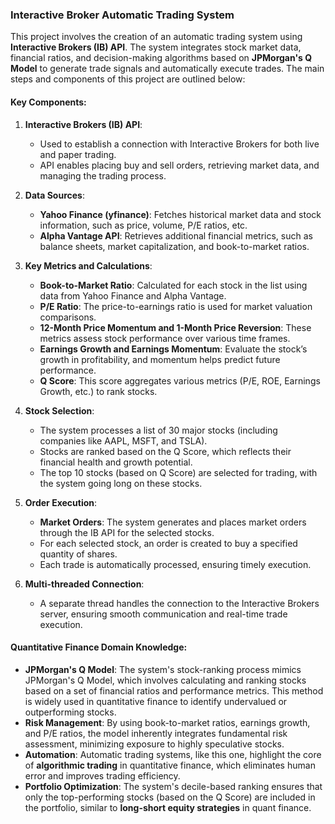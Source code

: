 ### Interactive Broker Automatic Trading System

This project involves the creation of an automatic trading system using **Interactive Brokers (IB) API**. The system integrates stock market data, financial ratios, and decision-making algorithms based on **JPMorgan's Q Model** to generate trade signals and automatically execute trades. The main steps and components of this project are outlined below:

#### Key Components:

1. **Interactive Brokers (IB) API**:
   - Used to establish a connection with Interactive Brokers for both live and paper trading.
   - API enables placing buy and sell orders, retrieving market data, and managing the trading process.

2. **Data Sources**:
   - **Yahoo Finance (yfinance)**: Fetches historical market data and stock information, such as price, volume, P/E ratios, etc.
   - **Alpha Vantage API**: Retrieves additional financial metrics, such as balance sheets, market capitalization, and book-to-market ratios.

3. **Key Metrics and Calculations**:
   - **Book-to-Market Ratio**: Calculated for each stock in the list using data from Yahoo Finance and Alpha Vantage.
   - **P/E Ratio**: The price-to-earnings ratio is used for market valuation comparisons.
   - **12-Month Price Momentum and 1-Month Price Reversion**: These metrics assess stock performance over various time frames.
   - **Earnings Growth and Earnings Momentum**: Evaluate the stock’s growth in profitability, and momentum helps predict future performance.
   - **Q Score**: This score aggregates various metrics (P/E, ROE, Earnings Growth, etc.) to rank stocks.

4. **Stock Selection**:
   - The system processes a list of 30 major stocks (including companies like AAPL, MSFT, and TSLA).
   - Stocks are ranked based on the Q Score, which reflects their financial health and growth potential.
   - The top 10 stocks (based on Q Score) are selected for trading, with the system going long on these stocks.

5. **Order Execution**:
   - **Market Orders**: The system generates and places market orders through the IB API for the selected stocks.
   - For each selected stock, an order is created to buy a specified quantity of shares.
   - Each trade is automatically processed, ensuring timely execution.

6. **Multi-threaded Connection**:
   - A separate thread handles the connection to the Interactive Brokers server, ensuring smooth communication and real-time trade execution.

#### Quantitative Finance Domain Knowledge:

- **JPMorgan's Q Model**: The system's stock-ranking process mimics JPMorgan's Q Model, which involves calculating and ranking stocks based on a set of financial ratios and performance metrics. This method is widely used in quantitative finance to identify undervalued or outperforming stocks.
- **Risk Management**: By using book-to-market ratios, earnings growth, and P/E ratios, the model inherently integrates fundamental risk assessment, minimizing exposure to highly speculative stocks.
- **Automation**: Automatic trading systems, like this one, highlight the core of **algorithmic trading** in quantitative finance, which eliminates human error and improves trading efficiency.
- **Portfolio Optimization**: The system's decile-based ranking ensures that only the top-performing stocks (based on the Q Score) are included in the portfolio, similar to **long-short equity strategies** in quant finance.
